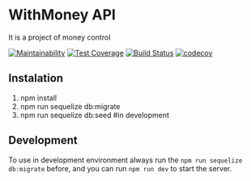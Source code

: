 # WithMoney API

It is a project of money control

[![Maintainability](https://api.codeclimate.com/v1/badges/a4125a26d0c9b7019652/maintainability)](https://codeclimate.com/github/davidcostadev/api-withmoney/maintainability)
[![Test Coverage](https://api.codeclimate.com/v1/badges/a4125a26d0c9b7019652/test_coverage)](https://codeclimate.com/github/davidcostadev/api-withmoney/test_coverage)
[![Build Status](https://travis-ci.org/davidcostadev/api-withmoney.svg?branch=master)](https://travis-ci.org/davidcostadev/api-withmoney)
[![codecov](https://codecov.io/gh/davidcostadev/api-withmoney/branch/master/graph/badge.svg)](https://codecov.io/gh/davidcostadev/api-withmoney)

## Instalation

1. npm install
2. npm run sequelize db:migrate
3. npm run sequelize db:seed #in development

## Development

To use in development environment always run the `npm run sequelize db:migrate` before, and you can
run `npm run dev` to start the server.
